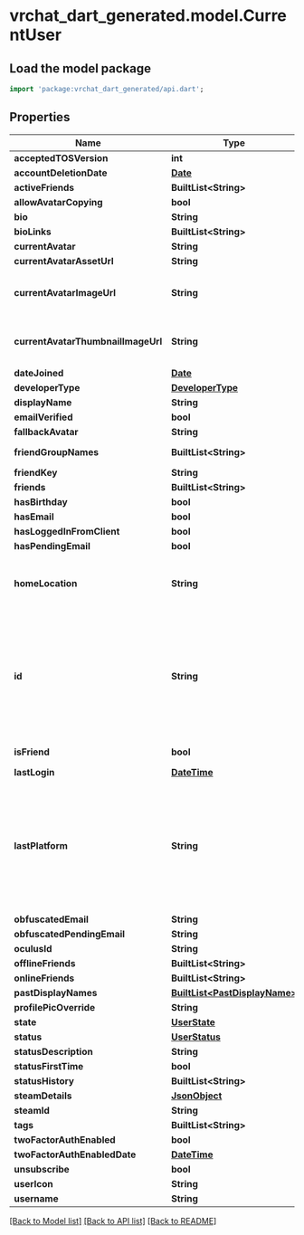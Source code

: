 # vrchat_dart_generated.model.CurrentUser

## Load the model package
```dart
import 'package:vrchat_dart_generated/api.dart';
```

## Properties
Name | Type | Description | Notes
------------ | ------------- | ------------- | -------------
**acceptedTOSVersion** | **int** |  | 
**accountDeletionDate** | [**Date**](Date.md) |  | [optional] 
**activeFriends** | **BuiltList&lt;String&gt;** |  | [optional] 
**allowAvatarCopying** | **bool** |  | 
**bio** | **String** |  | 
**bioLinks** | **BuiltList&lt;String&gt;** |  | 
**currentAvatar** | **String** |  | 
**currentAvatarAssetUrl** | **String** |  | 
**currentAvatarImageUrl** | **String** | When profilePicOverride is not empty, use it instead. | 
**currentAvatarThumbnailImageUrl** | **String** | When profilePicOverride is not empty, use it instead. | 
**dateJoined** | [**Date**](Date.md) |  | 
**developerType** | [**DeveloperType**](DeveloperType.md) |  | 
**displayName** | **String** |  | 
**emailVerified** | **bool** |  | 
**fallbackAvatar** | **String** |  | [optional] 
**friendGroupNames** | **BuiltList&lt;String&gt;** | Always empty array. | 
**friendKey** | **String** |  | 
**friends** | **BuiltList&lt;String&gt;** |  | 
**hasBirthday** | **bool** |  | 
**hasEmail** | **bool** |  | 
**hasLoggedInFromClient** | **bool** |  | 
**hasPendingEmail** | **bool** |  | 
**homeLocation** | **String** | WorldID be \"offline\" on User profiles if you are not friends with that user. | 
**id** | **String** | A users unique ID, usually in the form of `usr_c1644b5b-3ca4-45b4-97c6-a2a0de70d469`. Legacy players can have old IDs in the form of `8JoV9XEdpo`. The ID can never be changed. | 
**isFriend** | **bool** |  | [default to false]
**lastLogin** | [**DateTime**](DateTime.md) |  | 
**lastPlatform** | **String** | This can be `standalonewindows` or `android`, but can also pretty much be any random Unity verison such as `2019.2.4-801-Release` or `2019.2.2-772-Release` or even `unknownplatform`. | 
**obfuscatedEmail** | **String** |  | 
**obfuscatedPendingEmail** | **String** |  | 
**oculusId** | **String** |  | 
**offlineFriends** | **BuiltList&lt;String&gt;** |  | [optional] 
**onlineFriends** | **BuiltList&lt;String&gt;** |  | [optional] 
**pastDisplayNames** | [**BuiltList&lt;PastDisplayName&gt;**](PastDisplayName.md) |   | 
**profilePicOverride** | **String** |  | 
**state** | [**UserState**](UserState.md) |  | 
**status** | [**UserStatus**](UserStatus.md) |  | 
**statusDescription** | **String** |  | 
**statusFirstTime** | **bool** |  | 
**statusHistory** | **BuiltList&lt;String&gt;** |  | 
**steamDetails** | [**JsonObject**](.md) |  | 
**steamId** | **String** |  | 
**tags** | **BuiltList&lt;String&gt;** |  | 
**twoFactorAuthEnabled** | **bool** |  | 
**twoFactorAuthEnabledDate** | [**DateTime**](DateTime.md) |  | 
**unsubscribe** | **bool** |  | 
**userIcon** | **String** |  | 
**username** | **String** |  | 

[[Back to Model list]](../README.md#documentation-for-models) [[Back to API list]](../README.md#documentation-for-api-endpoints) [[Back to README]](../README.md)


